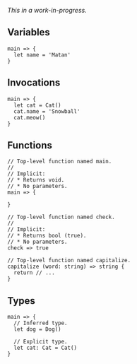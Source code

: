 _This in a work-in-progress._

## Variables

```
main => {
  let name = 'Matan'
}
```

## Invocations

```
main => {
  let cat = Cat()
  cat.name = 'Snowball'
  cat.meow()
}
```

## Functions

```
// Top-level function named main.
//
// Implicit:
// * Returns void.
// * No parameters.
main => {
  
}

// Top-level function named check.
//
// Implicit:
// * Returns bool (true).
// * No parameters.
check => true

// Top-level function named capitalize.
capitalize (word: string) => string {
  return // ...
}
```

## Types

```
main => {
  // Inferred type.
  let dog = Dog()

  // Explicit type.
  let cat: Cat = Cat()
}
```
